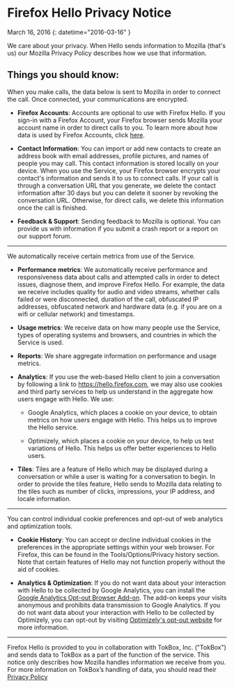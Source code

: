 # Firefox Hello Privacy Notice

March 16, 2016
{: datetime="2016-03-16" }

We care about your privacy. When Hello sends information to Mozilla (that's us) our Mozilla Privacy Policy describes how we use that information.

## Things you should know:

When you make calls, the data below is sent to Mozilla in order to connect the call. Once connected, your communications are encrypted.  

* **Firefox Accounts**: Accounts are optional to use with Firefox Hello.  If you sign-in with a Firefox Account, your Firefox browser sends Mozilla your account name in order to direct calls to you. To learn more about how data is used by Firefox Accounts, click [here](https://www.mozilla.org/privacy/firefox-cloud/).

* **Contact Information**: You can import or add new contacts to create an address book with email addresses, profile pictures, and names of people you may call.  This contact information is stored locally on your device. When you use the Service, your Firefox browser encrypts your contact's information and sends it to us to connect calls.  If your call is through a conversation URL that you generate, we delete the contact information after 30 days but you can delete it sooner by revoking the conversation URL.  Otherwise, for direct calls, we delete this information once the call is finished.

* **Feedback & Support**: Sending feedback to Mozilla is optional.  You can provide us with information if you submit a crash report or a report on our support forum.

---------------------------------------

We automatically receive certain metrics from use of the Service.

* **Performance metrics**: We automatically receive performance and responsiveness data about calls and attempted calls in order to detect issues, diagnose them, and improve Firefox Hello.  For example, the data we receive includes quality for audio and video streams, whether calls failed or were disconnected, duration of the call, obfuscated IP addresses, obfuscated network and hardware data (e.g. if you are on a wifi or cellular network) and timestamps.

* **Usage metrics**: We receive data on how many people use the Service, types of operating systems and browsers, and countries in which the Service is used.  

* **Reports**: We share aggregate information on performance and usage metrics.


* **Analytics**: If you use the web-based Hello client to join a conversation by following a link to https://hello.firefox.com, we may also use cookies and third party services to help us understand in the aggregate how users engage with Hello. We use: 

    * Google Analytics, which places a cookie on your device, to obtain metrics on how users engage with Hello. This helps us to improve the Hello service. 
    
    * Optimizely, which places a cookie on your device, to help us test variations of Hello. This helps us offer better experiences to Hello users.

* **Tiles**: Tiles are a feature of Hello which may be displayed during a conversation or while a user is waiting for a conversation to begin. In order to provide the tiles feature, Hello sends to Mozilla data relating to the tiles such as number of clicks, impressions, your IP address, and locale information.

---------------------------------------

You can control individual cookie preferences and opt-out of web analytics and
optimization tools.

* **Cookie History**: You can accept or decline individual cookies in the preferences
in the appropriate settings within your web browser. For Firefox, this can be
found in the Tools/Options/Privacy history section. Note that certain features
of Hello may not function properly without the aid of cookies. 

* **Analytics & Optimization**: If you do not want data about your interaction with
Hello to be collected by Google Analytics, you can install the [Google Analytics
Opt-out Browser Add-on](https://tools.google.com/dlpage/gaoptout). The add-on keeps your visits anonymous and prohibits
data transmission to Google Analytics. If you do not want data about your
interaction with Hello to be collected by Optimizely, you can opt-out by
visiting [Optimizely's opt-out website](https://www.optimizely.com/opt_out) for more information.


---------------------------------------

Firefox Hello is provided to you in collaboration with TokBox, Inc. ("TokBox") and sends data to TokBox as a part of the function of the service.  This notice only describes how Mozilla handles information we receive from you. For more information on TokBox’s handling of data, you should read their [Privacy Policy]( https://tokbox.com/support/privacy-policy)
